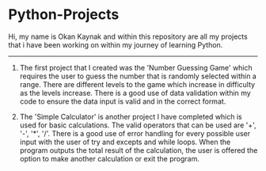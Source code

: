 # Python-Projects
Hi, my name is Okan Kaynak and within this repository are all my projects that i have been working on within my journey of learning Python. 


-----------------------------------------------------------------------------------------------------------------------------------------------------------------------
1. The first project that I created was the 'Number Guessing Game' which requires the user to guess the number that is randomly selected within a range. There are different levels to the game which increase in difficulty as the levels increase. There is a good use of data validation within my code to ensure the data input is valid and in the correct format. 


2. The 'Simple Calculator' is another project I have completed which is used for basic calculations. The valid operators that can be used are '+', '-', '*', '/'. There is a good use of error handling for every possible user input with the user of try and excepts and while loops. When the program outputs the total result of the calculation, the user is offered the option to make another calculation or exit the program.
